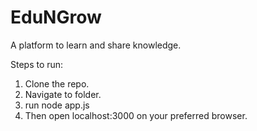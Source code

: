 # EduNGrow
 A platform to learn and share knowledge.

Steps to run:
1. Clone the repo.
2. Navigate to folder.
3. run node app.js
4. Then open localhost:3000 on your preferred browser.
